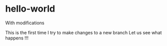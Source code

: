 # hello-world
With modifications

This is the first time I try to make changes to a new branch
Let us see what happens !!!
